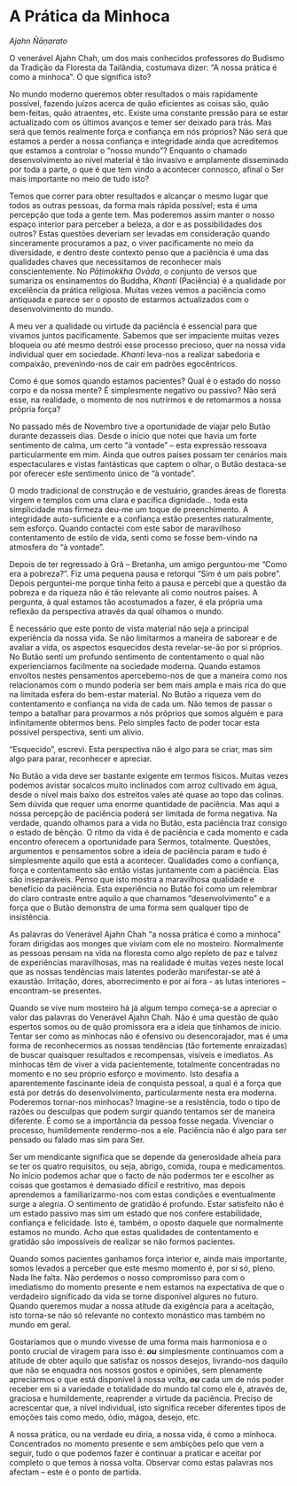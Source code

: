 A Prática da Minhoca
====================

*Ajahn Ñāṇarato*

O venerável Ajahn Chah, um dos mais conhecidos professores do Budismo da
Tradição da Floresta da Tailândia, costumava dizer: “A nossa prática é
como a minhoca”. O que significa isto?

No mundo moderno queremos obter resultados o mais rapidamente possível,
fazendo juízos acerca de quão eficientes as coisas são, quão bem-feitas,
quão atraentes, etc. Existe uma constante pressão para se estar
actualizado com os últimos avanços e temer ser deixado para trás. Mas
será que temos realmente força e confiança em nós próprios? Não será que
estamos a perder a nossa confiança e integridade ainda que acreditemos
que estamos a controlar o “nosso mundo”? Enquanto o chamado
desenvolvimento ao nível material é tão invasivo e amplamente
disseminado por toda a parte, o que é que tem vindo a acontecer
connosco, afinal o Ser mais importante no meio de tudo isto?

Temos que correr para obter resultados e alcançar o mesmo lugar que
todos as outras pessoas, da forma mais rápida possível; esta é uma
percepção que toda a gente tem. Mas poderemos assim manter o nosso
espaço interior para perceber a beleza, a dor e as possibilidades dos
outros? Estas questões deveriam ser levadas em consideração quando
sinceramente procuramos a paz, o viver pacificamente no meio da
diversidade, e dentro deste contexto penso que a paciência é uma das
qualidades chaves que necessitamos de reconhecer mais conscientemente.
No *Pāṭimokkha* *Ovāda*, o conjunto de versos que sumariza os
ensinamentos do Buddha, *Khanti* (Paciência) é a qualidade por
excelência da prática religiosa. Muitas vezes vemos a paciência como
antiquada e parece ser o oposto de estarmos actualizados com o
desenvolvimento do mundo.

A meu ver a qualidade ou virtude da paciência é essencial para que
vivamos juntos pacificamente. Sabemos que ser impaciente muitas vezes
bloqueia ou até mesmo destrói esse processo precioso, quer na nossa vida
individual quer em sociedade. *Khanti* leva-nos a realizar sabedoria e
compaixão, prevenindo-nos de cair em padrões egocêntricos.

Como é que somos quando estamos pacientes? Qual é o estado do nosso
corpo e da nossa mente? É simplesmente negativo ou passivo? Não será
esse, na realidade, o momento de nos nutrirmos e de retomarmos a nossa
própria força?

No passado mês de Novembro tive a oportunidade de viajar pelo Butão
durante dezasseis dias. Desde o início que notei que havia um forte
sentimento de calma, um certo “à vontade” – esta expressão ressoava
particularmente em mim. Ainda que outros países possam ter cenários mais
espectaculares e vistas fantásticas que captem o olhar, o Butão
destaca-se por oferecer este sentimento único de “à vontade”.

O modo tradicional de construção e de vestuário, grandes áreas de
floresta virgem e templos com uma clara e pacífica dignidade… toda esta
simplicidade mas firmeza deu-me um toque de preenchimento. A integridade
auto-suficiente e a confiança estão presentes naturalmente, sem esforço.
Quando contactei com este sabor de maravilhoso contentamento de estilo
de vida, senti como se fosse bem-vindo na atmosfera do “à vontade”.

Depois de ter regressado à Grã – Bretanha, um amigo perguntou-me “Como
era a pobreza?”. Fiz uma pequena pausa e retorqui “Sim é um país pobre”.
Depois perguntei-me porque tinha feito a pausa e percebi que a questão
da pobreza e da riqueza não é tão relevante ali como noutros países. A
pergunta, à qual estamos tão acostumados a fazer, é ela própria uma
reflexão da perspectiva através da qual olhamos o mundo.

É necessário que este ponto de vista material não seja a principal
experiência da nossa vida. Se não limitarmos a maneira de saborear e de
avaliar a vida, os aspectos esquecidos desta revelar-se-ão por si
próprios. No Butão senti um profundo sentimento de contentamento o qual
não experienciamos facilmente na sociedade moderna. Quando estamos
envoltos nestes pensamentos apercebemo-nos de que a maneira como nos
relacionamos com o mundo poderia ser bem mais ampla e mais rica do que
na limitada esfera do bem-estar material. No Butão a riqueza vem do
contentamento e confiança na vida de cada um. Não temos de passar o
tempo a batalhar para provarmos a nós próprios que somos alguém e para
infinitamente obtermos bens. Pelo simples facto de poder tocar esta
possível perspectiva, senti um alívio.

“Esquecido”, escrevi. Esta perspectiva não é algo para se criar, mas sim
algo para parar, reconhecer e apreciar.

No Butão a vida deve ser bastante exigente em termos físicos. Muitas
vezes podemos avistar socalcos muito inclinados com arroz cultivado em
água, desde o nível mais baixo dos estreitos vales até quase ao topo das
colinas. Sem dúvida que requer uma enorme quantidade de paciência. Mas
aqui a nossa percepção de paciência poderá ser limitada de forma
negativa. Na verdade, quando olhamos para a vida no Butão, esta
paciência traz consigo o estado de bênção. O ritmo da vida é de
paciência e cada momento e cada encontro oferecem a oportunidade para
Sermos, totalmente. Questões, argumentos e pensamentos sobre a ideia de
paciência param e tudo é simplesmente aquilo que está a acontecer.
Qualidades como a confiança, força e contentamento são então vistas
juntamente com a paciência. Elas são inseparáveis. Penso que isto mostra
a maravilhosa qualidade e benefício da paciência. Esta experiência no
Butão foi como um relembrar do claro contraste entre aquilo a que
chamamos “desenvolvimento” e a força que o Butão demonstra de uma forma
sem qualquer tipo de insistência.

As palavras do Venerável Ajahn Chah “a nossa prática é como a minhoca”
foram dirigidas aos monges que viviam com ele no mosteiro. Normalmente
as pessoas pensam na vida na floresta como algo repleto de paz e talvez
de experiências maravilhosas, mas na realidade é muitas vezes neste
local que as nossas tendências mais latentes poderão manifestar-se até á
exaustão. Irritação, dores, aborrecimento e por aí fora - as lutas
interiores – encontram-se presentes.

Quando se vive num mosteiro há já algum tempo começa-se a apreciar o
valor das palavras do Venerável Ajahn Chah. Não é uma questão de quão
espertos somos ou de quão promissora era a ideia que tínhamos de início.
Tentar ser como as minhocas não é ofensivo ou desencorajador, mas é uma
forma de reconhecermos as nossas tendências (tão fortemente enraizadas)
de buscar quaisquer resultados e recompensas, visíveis e imediatos. As
minhocas têm de viver a vida pacientemente, totalmente concentradas no
momento e no seu próprio esforço e movimento. Isto desafia a
aparentemente fascinante ideia de conquista pessoal, a qual é a força
que está por detrás do desenvolvimento, particularmente nesta era
moderna. Poderemos tornar-nos minhocas? Imagine-se a resistência, todo o
tipo de razões ou desculpas que podem surgir quando tentamos ser de
maneira diferente. É como se a importância da pessoa fosse negada.
Vivenciar o processo, humildemente rendermo-nos a ele. Paciência não é
algo para ser pensado ou falado mas sim para Ser.

Ser um mendicante significa que se depende da generosidade alheia para
se ter os quatro requisitos, ou seja, abrigo, comida, roupa e
medicamentos. No início podemos achar que o facto de não podermos ter e
escolher as coisas que gostamos é demasiado difícil e restritivo, mas
depois aprendemos a familiarizarmo-nos com estas condições e
eventualmente surge a alegria. O sentimento de gratidão é profundo.
Estar satisfeito não é um estado passivo mas sim um estado que nos
confere estabilidade, confiança e felicidade. Isto é, também, o oposto
daquele que normalmente estamos no mundo. Acho que estas qualidades de
contentamento e gratidão são impossíveis de realizar se não formos
pacientes.

Quando somos pacientes ganhamos força interior e, ainda mais importante,
somos levados a perceber que este mesmo momento é, por si só, pleno.
Nada lhe falta. Não perdemos o nosso compromisso para com o imediatismo
do momento presente e nem estamos na expectativa de que o verdadeiro
significado da vida se torne disponível algures no futuro. Quando
queremos mudar a nossa atitude da exigência para a aceitação, isto
torna-se não só relevante no contexto monástico mas também no mundo em
geral.

Gostaríamos que o mundo vivesse de uma forma mais harmoniosa e o ponto
crucial de viragem para isso é: ***ou*** simplesmente continuamos com a
atitude de obter aquilo que satisfaz os nossos desejos, livrando-nos
daquilo que não se enquadra nos nossos gostos e opiniões, sem plenamente
apreciarmos o que está disponível à nossa volta, ***ou*** cada um de nós
poder receber em si a variedade e totalidade do mundo tal como ele é,
através de, graciosa e humildemente, reaprender a virtude da paciência.
Preciso de acrescentar que, a nível individual, isto significa receber
diferentes tipos de emoções tais como medo, ódio, mágoa, desejo, etc.

A nossa prática, ou na verdade eu diria, a nossa vida, é como a minhoca.
Concentrados no momento presente e sem ambições pelo que vem a seguir,
tudo o que podemos fazer é continuar a praticar e aceitar por completo o
que temos à nossa volta. Observar como estas palavras nos afectam – este
é o ponto de partida.
